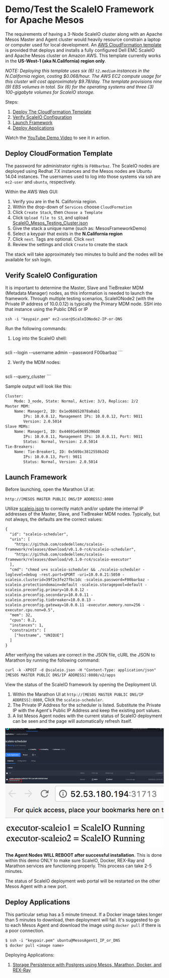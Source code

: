 # Demo/Test the ScaleIO Framework for Apache Mesos

The requirements of having a 3-Node ScaleIO cluster along with an Apache Mesos Master and Agent cluster would heavily resource constrain a laptop or computer used for local development. An [AWS CloudFormation template](ScaleIO_Mesos_Testing_Cluster.json) is provided that deploys and installs a fully configured Dell EMC ScaleIO and Apache Mesos cluster on Amazon AWS. This template currently works in the **US-West-1 (aka N.California) region only**.

*NOTE: Deploying this template uses six (6) `t2.medium` instances in the N.California region, costing $0.068/hour. The AWS EC2 compute usage for this cluster will cost approximately $9.78/day. The template provisions nine (9) EBS volumes in total. Six (6) for the operating systems and three (3) 100-gigabyte volumes for ScaleIO storage.*

Steps:

1. [Deploy The CloudFormation Template](#deploy-cloudformation-template)
2. [Verify ScaleIO Configuration](#verify-scaleio-configuration)
3. [Launch Framework](#launch-framework)
4. [Deploy Applications](#deploy-applications)

Watch the [YouTube Demo Video](https://youtu.be/tt6qhEkeVOQ?list=PLbssOJyyvHuWiBQAg9EFWH570timj2fxt) to see it in action.

## Deploy CloudFormation Template

The password for administrator rights is `F00barbaz`. The ScaleIO nodes are deployed using Redhat 7.X instances and the Mesos nodes are Ubuntu 14.04 instances. The usernames used to log into those systems via ssh are `ec2-user` and `ubuntu`, respectively.

Within the AWS Web GUI:

1. Verify you are in the N. California region.
2. Within the drop-down of `Services` choose `CloudFormation`
3. Click `Create Stack`, then `Choose a Template`
4. Click `Upload file to S3`, and upload [ScaleIO_Mesos_Testing_Cluster.json](ScaleIO_Mesos_Testing_Cluster.json)
5. Give the stack a unique name (such as: MesosFrameworkDemo)
6. Select a keypair that exists in the **N.California region**
7. Click `next`. Tags are optional. Click `next`
8. Review the settings and click `Create` to create the stack

The stack will take approximately two minutes to build and the nodes will be available for ssh login.

## Verify ScaleIO Configuration

It is important to determine the Master, Slave and TieBreaker MDM (Metadata Manager) nodes, as this information is needed to launch the framework. Through multiple testing scenarios, ScaleIONode2 (with the Private IP address of 10.0.0.12) is typically the Primary MDM node. SSH into that instance using the Public DNS or IP

```
ssh -i "keypair.pem" ec2-user@ScaleIONode2-IP-or-DNS
```

Run the following commands:

1. Log into the ScaleIO shell:
    ```
scli --login --username admin --password F00barbaz
    ```

2. Verify the MDM nodes:
    ```
scli --query_cluster
    ```

Sample output will look like this:
```
Cluster:
    Mode: 3_node, State: Normal, Active: 3/3, Replicas: 2/2
Master MDM:
    Name: Manager2, ID: 0x1ed68652078a0ab1
        IPs: 10.0.0.12, Management IPs: 10.0.0.12, Port: 9011
        Version: 2.0.5014
Slave MDMs:
    Name: Manager1, ID: 0x44691e69695396d0
        IPs: 10.0.0.11, Management IPs: 10.0.0.11, Port: 9011
        Status: Normal, Version: 2.0.5014
Tie-Breakers:
    Name: Tie-Breaker1, ID: 0x569bc3812558b2d2
        IPs: 10.0.0.13, Port: 9011
        Status: Normal, Version: 2.0.5014
```

## Launch Framework

Before launching, open the Marathon UI at:
```
http://[MESOS MASTER PUBLIC DNS/IP ADDRESS]:8080
```

Utilize [scaleio.json](scaleio.json) to correctly match and/or update the internal IP addresses of the Master, Slave, and TieBreaker MDM nodes. Typically, but not always, the defaults are the correct values:

```
{
  "id": "scaleio-scheduler",
  "uris": [
    "https://github.com/codedellemc/scaleio-framework/releases/download/v0.1.0-rc4/scaleio-scheduler",
    "https://github.com/codedellemc/scaleio-framework/releases/download/v0.1.0-rc4/scaleio-executor"
  ],
  "cmd": "chmod u+x scaleio-scheduler && ./scaleio-scheduler -loglevel=debug -rest.port=$PORT -uri=10.0.0.21:5050 -scaleio.clusterid=39f2e3fe27fbc1dc -scaleio.password=F00barbaz -scaleio.protectiondomain=default -scaleio.storagepool=default -scaleio.preconfig.primary=10.0.0.12 -scaleio.preconfig.secondary=10.0.0.11 -scaleio.preconfig.tiebreaker=10.0.0.13 -scaleio.preconfig.gateway=10.0.0.11 -executor.memory.non=256 -executor.cpu.non=0.5",
  "mem": 32,
  "cpus": 0.2,
  "instances": 1,
  "constraints": [
    ["hostname", "UNIQUE"]
  ]
}
```

After verifying the values are correct in the JSON file, cURL the JSON to Marathon by running the following command:
```
curl -k -XPOST -d @scaleio.json -H "Content-Type: application/json" [MESOS MASTER PUBLIC DNS/IP ADDRESS]:8080/v2/apps
```

View the status of the ScaleIO framework by opening the Deployment UI.

1. Within the Marathon UI at `http://[MESOS MASTER PUBLIC DNS/IP ADDRESS]:8080`, Click the `scaleio-scheduler`.
2. The Private IP Address for the scheduler is listed. Substitute the Private IP with the Agent's Public IP Address and keep the existing port values.
3. A list Mesos Agent nodes with the current status of ScaleIO deployment can be seen and the page will automatically refresh itself.

![sio03](img/sio03.png)
![sio02](img/sio02.png)

**The Agent Nodes WILL REBOOT after successful installation**. This is done within this demo ONLY to make sure ScaleIO, Docker, REX-Ray and Marathon services are functioning properly. This process can take 2-5 minutes.

The status of ScaleIO deployment web portal will be restarted on the other Mesos Agent with a new port.

## Deploy Applications

This particular setup has a 5 minute timeout. If a Docker image takes longer than 5 minutes to download, then deployment will fail. It's suggested to go to each Mesos Agent and download the image using `docker pull` if there is a poor connection.

```
$ ssh -i "keypair.pem" ubuntu@MesosAgent1_IP_or_DNS
$ docker pull <image name>
```

Deploying Applications:

1. [Storage Persistence with Postgres using Mesos, Marathon, Docker, and REX-Ray](https://github.com/codedellemc/demo/tree/master/demo-persistence-with-postgres-marathon-docker)